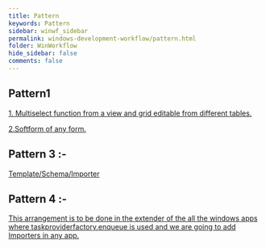 ```yaml
---
title: Pattern
keywords: Pattern
sidebar: winwf_sidebar
permalink: windows-development-workflow/pattern.html
folder: WinWorkflow
hide_sidebar: false
comments: false
---
```


## Pattern1

[1.	Multiselect function from a view and grid editable from different tables.]()

[2.Softform of any form.]()


## Pattern 3 :-

[Template/Schema/Importer]()

## Pattern 4 :-

[This arrangement is to be done in the extender of the all the windows apps where taskproviderfactory.enqueue is used and we are going to add Importers in any app.]()
